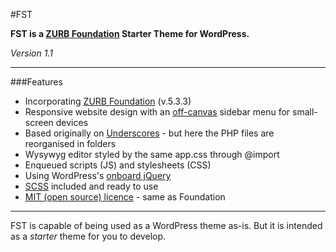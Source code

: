 #FST

**FST is a [ZURB Foundation](http://foundation.zurb.com) Starter Theme for WordPress.**

_Version 1.1_

---

###Features

* Incorporating [ZURB Foundation](http://foundation.zurb.com) (v.5.3.3)
* Responsive website design with an [off-canvas](http://foundation.zurb.com/docs/components/offcanvas.html) sidebar menu for small-screen devices
* Based originally on [Underscores](http://underscores.me) - but here the PHP files are reorganised in folders
* Wysywyg editor styled by the same app.css through @import
* Enqueued scripts (JS) and stylesheets (CSS)
* Using WordPress's [onboard jQuery](http://matthewruddy.com/using-jquery-with-wordpress/)
* [SCSS](http://sass-lang.com) included and ready to use
* [MIT (open source) licence](http://opensource.org/licenses/MIT) - same as Foundation

---

FST is capable of being used as a WordPress theme as-is. But it is intended as a _starter_ theme for you to develop.
